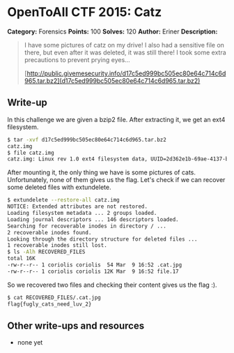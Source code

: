 # OpenToAll CTF 2015: Catz

**Category:** Forensics
**Points:** 100
**Solves:** 120
**Author:** Eriner
**Description:** 

> I have some pictures of catz on my drive! I also had a sensitive file on there, but even after it was deleted, it was still there! I took some extra precautions to prevent prying eyes...
> 
> [http://public.givemesecurity.info/d17c5ed999bc505ec80e64c714c6d965.tar.bz2](d17c5ed999bc505ec80e64c714c6d965.tar.bz2)

## Write-up

In this challenge we are given a bzip2 file. After extracting it, we get an ext4 filesystem.

```bash
$ tar -xvf d17c5ed999bc505ec80e64c714c6d965.tar.bz2 
catz.img
$ file catz.img 
catz.img: Linux rev 1.0 ext4 filesystem data, UUID=2d362e1b-69ae-4137-bdbb-4fde2775ac91 (extents) (huge files)
```

After mounting it, the only thing we have is some pictures of cats. Unfortunately, none of them gives us the flag. Let's check if we can recover some deleted files with extundelete.

```bash
$ extundelete --restore-all catz.img
NOTICE: Extended attributes are not restored.
Loading filesystem metadata ... 2 groups loaded.
Loading journal descriptors ... 146 descriptors loaded.
Searching for recoverable inodes in directory / ... 
2 recoverable inodes found.
Looking through the directory structure for deleted files ... 
1 recoverable inodes still lost.
$ ls -Alh RECOVERED_FILES 
total 16K
-rw-r--r-- 1 coriolis coriolis  54 Mar  9 16:52 .cat.jpg
-rw-r--r-- 1 coriolis coriolis 12K Mar  9 16:52 file.17
```

So we recovered two files and checking their content gives us the flag :).

```bash
$ cat RECOVERED_FILES/.cat.jpg 
flag{fugly_cats_need_luv_2}
```

## Other write-ups and resources

* none yet
